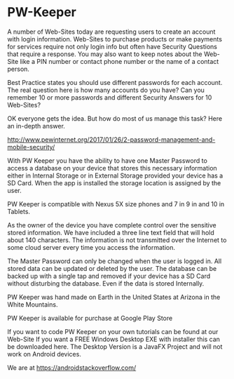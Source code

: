 # PW-Keeper

A number of Web-Sites today are requesting users to create an account with login information.
Web-Sites to purchase products or make payments for services require not only login info but often have Security Questions that require a response. You may also want to keep notes about the 
Web-Site like a PIN number or contact phone number or the name of a contact person.

Best Practice states you should use different passwords for each account.
The real question here is how many accounts do you have?
Can you remember 10 or more passwords and different Security Answers for 10 Web-Sites?

OK everyone gets the idea. But how do most of us manage this task? Here an in-depth answer.

http://www.pewinternet.org/2017/01/26/2-password-management-and-mobile-security/

With PW Keeper you have the ability to have one Master Password to access a database on your device that stores this necessary information either in Internal Storage or in External Storage provided your device has a SD Card. 
When the app is installed the storage location is assigned by the user.

PW Keeper is compatible with Nexus 5X size phones and 7 in 9 in and 10 in Tablets.

As the owner of the device you have complete control over the sensitive stored information.
We have included a three line text field that will hold about 140 characters.
The information is not transmitted over the Internet to some cloud server every time you
access the information.

The Master Password can only be changed when the user is logged in.
All stored data can be updated or deleted by the user.
The database can be backed up with a single tap and removed if your device has a 
SD Card without disturbing the database. Even if the data is stored Internally. 

PW Keeper was hand made on Earth in the United States at Arizona in the White Mountains.

PW Keeper is available for purchase at Google Play Store 

If you want to code PW Keeper on your own tutorials can be found at our Web-Site
If you want a FREE Windows Desktop EXE with installer this can be downloaded here.
The Desktop Version is a JavaFX Project and will not work on Android devices.

We are at https://androidstackoverflow.com/
